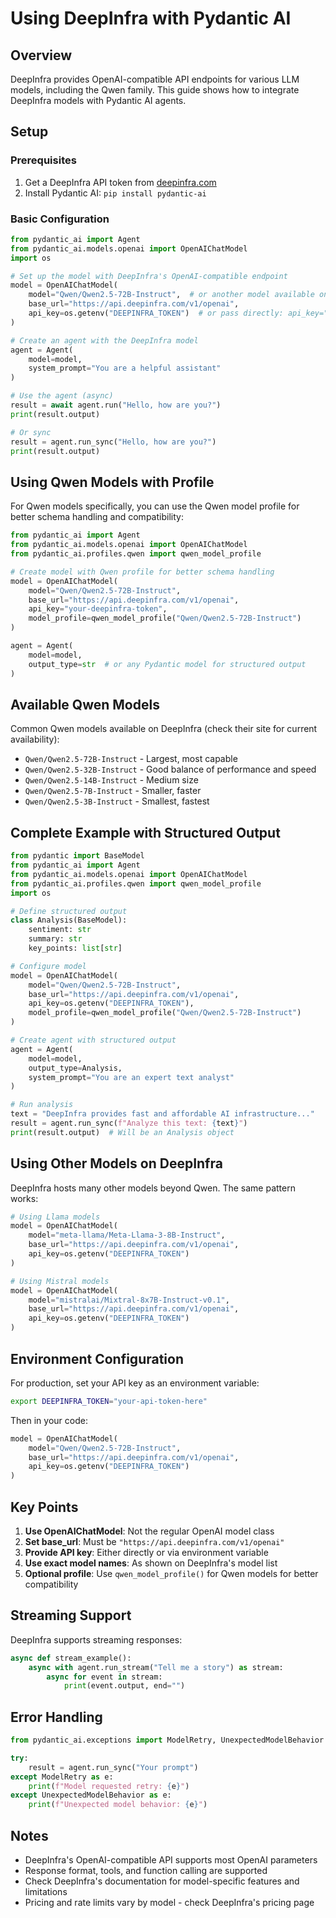 # Using DeepInfra with Pydantic AI

## Overview

DeepInfra provides OpenAI-compatible API endpoints for various LLM models, including the Qwen family. This guide shows how to integrate DeepInfra models with Pydantic AI agents.

## Setup

### Prerequisites

1. Get a DeepInfra API token from [deepinfra.com](https://deepinfra.com)
2. Install Pydantic AI: `pip install pydantic-ai`

### Basic Configuration

```python
from pydantic_ai import Agent
from pydantic_ai.models.openai import OpenAIChatModel
import os

# Set up the model with DeepInfra's OpenAI-compatible endpoint
model = OpenAIChatModel(
    model="Qwen/Qwen2.5-72B-Instruct",  # or another model available on DeepInfra
    base_url="https://api.deepinfra.com/v1/openai",
    api_key=os.getenv("DEEPINFRA_TOKEN")  # or pass directly: api_key="your-token-here"
)

# Create an agent with the DeepInfra model
agent = Agent(
    model=model,
    system_prompt="You are a helpful assistant"
)

# Use the agent (async)
result = await agent.run("Hello, how are you?")
print(result.output)

# Or sync
result = agent.run_sync("Hello, how are you?")
print(result.output)
```

## Using Qwen Models with Profile

For Qwen models specifically, you can use the Qwen model profile for better schema handling and compatibility:

```python
from pydantic_ai import Agent
from pydantic_ai.models.openai import OpenAIChatModel
from pydantic_ai.profiles.qwen import qwen_model_profile

# Create model with Qwen profile for better schema handling
model = OpenAIChatModel(
    model="Qwen/Qwen2.5-72B-Instruct",
    base_url="https://api.deepinfra.com/v1/openai",
    api_key="your-deepinfra-token",
    model_profile=qwen_model_profile("Qwen/Qwen2.5-72B-Instruct")
)

agent = Agent(
    model=model,
    output_type=str  # or any Pydantic model for structured output
)
```

## Available Qwen Models

Common Qwen models available on DeepInfra (check their site for current availability):

- `Qwen/Qwen2.5-72B-Instruct` - Largest, most capable
- `Qwen/Qwen2.5-32B-Instruct` - Good balance of performance and speed
- `Qwen/Qwen2.5-14B-Instruct` - Medium size
- `Qwen/Qwen2.5-7B-Instruct` - Smaller, faster
- `Qwen/Qwen2.5-3B-Instruct` - Smallest, fastest

## Complete Example with Structured Output

```python
from pydantic import BaseModel
from pydantic_ai import Agent
from pydantic_ai.models.openai import OpenAIChatModel
from pydantic_ai.profiles.qwen import qwen_model_profile
import os

# Define structured output
class Analysis(BaseModel):
    sentiment: str
    summary: str
    key_points: list[str]

# Configure model
model = OpenAIChatModel(
    model="Qwen/Qwen2.5-72B-Instruct",
    base_url="https://api.deepinfra.com/v1/openai",
    api_key=os.getenv("DEEPINFRA_TOKEN"),
    model_profile=qwen_model_profile("Qwen/Qwen2.5-72B-Instruct")
)

# Create agent with structured output
agent = Agent(
    model=model,
    output_type=Analysis,
    system_prompt="You are an expert text analyst"
)

# Run analysis
text = "DeepInfra provides fast and affordable AI infrastructure..."
result = agent.run_sync(f"Analyze this text: {text}")
print(result.output)  # Will be an Analysis object
```

## Using Other Models on DeepInfra

DeepInfra hosts many other models beyond Qwen. The same pattern works:

```python
# Using Llama models
model = OpenAIChatModel(
    model="meta-llama/Meta-Llama-3-8B-Instruct",
    base_url="https://api.deepinfra.com/v1/openai",
    api_key=os.getenv("DEEPINFRA_TOKEN")
)

# Using Mistral models
model = OpenAIChatModel(
    model="mistralai/Mixtral-8x7B-Instruct-v0.1",
    base_url="https://api.deepinfra.com/v1/openai",
    api_key=os.getenv("DEEPINFRA_TOKEN")
)
```

## Environment Configuration

For production, set your API key as an environment variable:

```bash
export DEEPINFRA_TOKEN="your-api-token-here"
```

Then in your code:
```python
model = OpenAIChatModel(
    model="Qwen/Qwen2.5-72B-Instruct",
    base_url="https://api.deepinfra.com/v1/openai",
    api_key=os.getenv("DEEPINFRA_TOKEN")
)
```

## Key Points

1. **Use OpenAIChatModel**: Not the regular OpenAI model class
2. **Set base_url**: Must be `"https://api.deepinfra.com/v1/openai"`
3. **Provide API key**: Either directly or via environment variable
4. **Use exact model names**: As shown on DeepInfra's model list
5. **Optional profile**: Use `qwen_model_profile()` for Qwen models for better compatibility

## Streaming Support

DeepInfra supports streaming responses:

```python
async def stream_example():
    async with agent.run_stream("Tell me a story") as stream:
        async for event in stream:
            print(event.output, end="")
```

## Error Handling

```python
from pydantic_ai.exceptions import ModelRetry, UnexpectedModelBehavior

try:
    result = agent.run_sync("Your prompt")
except ModelRetry as e:
    print(f"Model requested retry: {e}")
except UnexpectedModelBehavior as e:
    print(f"Unexpected model behavior: {e}")
```

## Notes

- DeepInfra's OpenAI-compatible API supports most OpenAI parameters
- Response format, tools, and function calling are supported
- Check DeepInfra's documentation for model-specific features and limitations
- Pricing and rate limits vary by model - check DeepInfra's pricing page